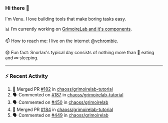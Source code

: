 ### Hi there 👋

I'm Venu. I love building tools that make boring tasks easy.

📊 I’m currently working on [GrimoireLab and it's components](https://chaoss.github.io/grimoirelab).

📫 How to reach me: I live on the internet [@vchrombie](https://www.google.co.in/search?q=vchrombie).

😄 Fun fact: Snorlax's typical day consists of nothing more than :doughnut: eating and :zzz: sleeping.

---

### :zap: Recent Activity

<!--START_SECTION:activity-->
1. 🎉 Merged PR [#182](https://github.com/chaoss/grimoirelab-tutorial/pull/182) in [chaoss/grimoirelab-tutorial](https://github.com/chaoss/grimoirelab-tutorial)
2. 🗣 Commented on [#187](https://github.com/chaoss/grimoirelab-tutorial/issues/187) in [chaoss/grimoirelab-tutorial](https://github.com/chaoss/grimoirelab-tutorial)
3. 🗣 Commented on [#450](https://github.com/chaoss/grimoirelab/issues/450) in [chaoss/grimoirelab](https://github.com/chaoss/grimoirelab)
4. 🎉 Merged PR [#184](https://github.com/chaoss/grimoirelab-tutorial/pull/184) in [chaoss/grimoirelab-tutorial](https://github.com/chaoss/grimoirelab-tutorial)
5. 🗣 Commented on [#449](https://github.com/chaoss/grimoirelab/issues/449) in [chaoss/grimoirelab](https://github.com/chaoss/grimoirelab)
<!--END_SECTION:activity-->

<!--
**vchrombie/vchrombie** is a ✨ _special_ ✨ repository because its `README.md` (this file) appears on your GitHub profile.

Here are some ideas to get you started:

- 🔭 I’m currently working on ...
- 🌱 I’m currently learning ...
- 👯 I’m looking to collaborate on ...
- 🤔 I’m looking for help with ...
- 💬 Ask me about ...
- 📫 How to reach me: ...
- 😄 Pronouns: ...
- ⚡ Fun fact: ...
-->
